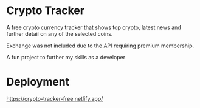 # Crypto Tracker

A free crypto currency tracker that shows top crypto, latest news and further detail on any of the selected coins.

Exchange was not included due to the API requiring premium membership.

A fun project to further my skills as a developer

# Deployment
https://crypto-tracker-free.netlify.app/
